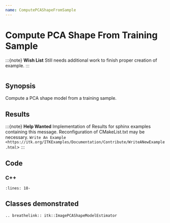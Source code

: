 ```yaml
---
name: ComputePCAShapeFromSample
---
```


# Compute PCA Shape From Training Sample

:::{note}
**Wish List**
Still needs additional work to finish proper creation of example.
:::

```{index} single: ImagePCAShapeModelEstimator
```

## Synopsis

Compute a PCA shape model from a training sample.

## Results

:::{note}
**Help Wanted**
Implementation of Results for sphinx examples containing this message.
Reconfiguration of CMakeList.txt may be necessary.
`Write An Example <https://itk.org/ITKExamples/Documentation/Contribute/WriteANewExample.html`>
:::

## Code

### C++

```{literalinclude} Code.cxx
:lines: 18-
```

## Classes demonstrated

```{eval-rst}
.. breathelink:: itk::ImagePCAShapeModelEstimator
```
